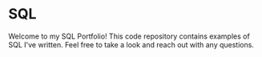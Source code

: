 # SQL
Welcome to my SQL Portfolio!  This code repository contains examples of SQL I've written.  Feel free to take a look and reach out with any questions.

